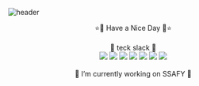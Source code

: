 ![header](https://capsule-render.vercel.app/api?type=egg&text=Welcome!&color=gradient&height=200&fontAlignY=40)

<div align="center">
  ⭐👋 Have a Nice Day 👋⭐
  <br/>
  <br/>
  🎇 teck slack 🎇
  <br/>
  <img src="https://img.shields.io/badge/python-3776AB?style=flat-square&logo=python&logoColor=white"/>
  <img src="https://img.shields.io/badge/javascript-3776AB?style=flat-square&logo=javascript&logoColor=white"/>
  <img src="https://img.shields.io/badge/html-3776AB?style=flat-square&logo=html&logoColor=white"/>
  <img src="https://img.shields.io/badge/css-3776AB?style=flat-square&logo=css&logoColor=white"/>
  <img src="https://img.shields.io/badge/vue-3776AB?style=flat-square&logo=vue&logoColor=white"/>
  <img src="https://img.shields.io/badge/react-3776AB?style=flat-square&logo=react&logoColor=white"/>
  <img src="https://img.shields.io/badge/django-3776AB?style=flat-square&logo=django&logoColor=white"/>
  <br/>
  <br/>
  🔭 I’m currently working on SSAFY 🔭

</div>


<!--
**DaewonKim-98/DaewonKim-98** is a ✨ _special_ ✨ repository because its `README.md` (this file) appears on your GitHub profile.

Here are some ideas to get you started:

- 🔭 I’m currently working on ...
- 🌱 I’m currently learning ...
- 👯 I’m looking to collaborate on ...
- 🤔 I’m looking for help with ...
- 💬 Ask me about ...
- 📫 How to reach me: ...
- 😄 Pronouns: ...
- ⚡ Fun fact: ...
-->
